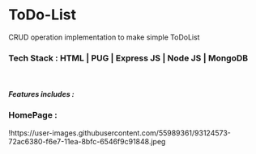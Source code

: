 # ToDo-List
CRUD operation implementation to make simple ToDoList
<h3> Tech Stack : HTML | PUG | Express JS | Node JS | MongoDB </h3></br>
<h5>Features includes : </h5>
<h3>HomePage : </h3>
!https://user-images.githubusercontent.com/55989361/93124573-72ac6380-f6e7-11ea-8bfc-6546f9c91848.jpeg
